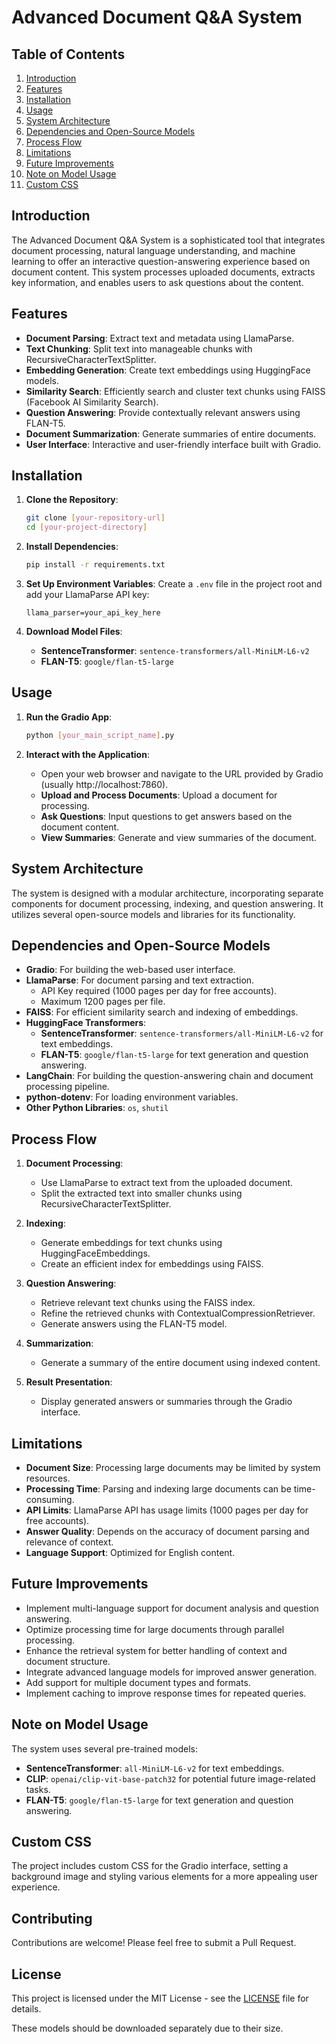 # Advanced Document Q&A System

## Table of Contents
1. [Introduction](#introduction)
2. [Features](#features)
3. [Installation](#installation)
4. [Usage](#usage)
5. [System Architecture](#system-architecture)
6. [Dependencies and Open-Source Models](#dependencies-and-open-source-models)
7. [Process Flow](#process-flow)
8. [Limitations](#limitations)
9. [Future Improvements](#future-improvements)
10. [Note on Model Usage](#note-on-model-usage)
11. [Custom CSS](#custom-css)

## Introduction

The Advanced Document Q&A System is a sophisticated tool that integrates document processing, natural language understanding, and machine learning to offer an interactive question-answering experience based on document content. This system processes uploaded documents, extracts key information, and enables users to ask questions about the content.

## Features

- **Document Parsing**: Extract text and metadata using LlamaParse.
- **Text Chunking**: Split text into manageable chunks with RecursiveCharacterTextSplitter.
- **Embedding Generation**: Create text embeddings using HuggingFace models.
- **Similarity Search**: Efficiently search and cluster text chunks using FAISS (Facebook AI Similarity Search).
- **Question Answering**: Provide contextually relevant answers using FLAN-T5.
- **Document Summarization**: Generate summaries of entire documents.
- **User Interface**: Interactive and user-friendly interface built with Gradio.

## Installation

1. **Clone the Repository**:
    ```bash
    git clone [your-repository-url]
    cd [your-project-directory]
    ```

2. **Install Dependencies**:
    ```bash
    pip install -r requirements.txt
    ```

3. **Set Up Environment Variables**:
    Create a `.env` file in the project root and add your LlamaParse API key:
    ```plaintext
    llama_parser=your_api_key_here
    ```

4. **Download Model Files**:
    - **SentenceTransformer**: `sentence-transformers/all-MiniLM-L6-v2`
    - **FLAN-T5**: `google/flan-t5-large`

## Usage

1. **Run the Gradio App**:
    ```bash
    python [your_main_script_name].py
    ```

2. **Interact with the Application**:
    - Open your web browser and navigate to the URL provided by Gradio (usually http://localhost:7860).
    - **Upload and Process Documents**: Upload a document for processing.
    - **Ask Questions**: Input questions to get answers based on the document content.
    - **View Summaries**: Generate and view summaries of the document.

## System Architecture

The system is designed with a modular architecture, incorporating separate components for document processing, indexing, and question answering. It utilizes several open-source models and libraries for its functionality.

## Dependencies and Open-Source Models

- **Gradio**: For building the web-based user interface.
- **LlamaParse**: For document parsing and text extraction.
    - API Key required (1000 pages per day for free accounts).
    - Maximum 1200 pages per file.
- **FAISS**: For efficient similarity search and indexing of embeddings.
- **HuggingFace Transformers**:
    - **SentenceTransformer**: `sentence-transformers/all-MiniLM-L6-v2` for text embeddings.
    - **FLAN-T5**: `google/flan-t5-large` for text generation and question answering.
- **LangChain**: For building the question-answering chain and document processing pipeline.
- **python-dotenv**: For loading environment variables.
- **Other Python Libraries**: `os`, `shutil`

## Process Flow

1. **Document Processing**:
    - Use LlamaParse to extract text from the uploaded document.
    - Split the extracted text into smaller chunks using RecursiveCharacterTextSplitter.

2. **Indexing**:
    - Generate embeddings for text chunks using HuggingFaceEmbeddings.
    - Create an efficient index for embeddings using FAISS.

3. **Question Answering**:
    - Retrieve relevant text chunks using the FAISS index.
    - Refine the retrieved chunks with ContextualCompressionRetriever.
    - Generate answers using the FLAN-T5 model.

4. **Summarization**:
    - Generate a summary of the entire document using indexed content.

5. **Result Presentation**:
    - Display generated answers or summaries through the Gradio interface.

## Limitations

- **Document Size**: Processing large documents may be limited by system resources.
- **Processing Time**: Parsing and indexing large documents can be time-consuming.
- **API Limits**: LlamaParse API has usage limits (1000 pages per day for free accounts).
- **Answer Quality**: Depends on the accuracy of document parsing and relevance of context.
- **Language Support**: Optimized for English content.

## Future Improvements

- Implement multi-language support for document analysis and question answering.
- Optimize processing time for large documents through parallel processing.
- Enhance the retrieval system for better handling of context and document structure.
- Integrate advanced language models for improved answer generation.
- Add support for multiple document types and formats.
- Implement caching to improve response times for repeated queries.

## Note on Model Usage

The system uses several pre-trained models:

- **SentenceTransformer**: `all-MiniLM-L6-v2` for text embeddings.
- **CLIP**: `openai/clip-vit-base-patch32` for potential future image-related tasks.
- **FLAN-T5**: `google/flan-t5-large` for text generation and question answering.



## Custom CSS

The project includes custom CSS for the Gradio interface, setting a background image and styling various elements for a more appealing user experience.

## Contributing

Contributions are welcome! Please feel free to submit a Pull Request.

## License

This project is licensed under the MIT License - see the [LICENSE](LICENSE) file for details.

These models should be downloaded separately due to their size.
